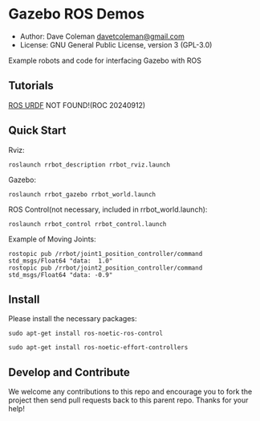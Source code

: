 # Gazebo ROS Demos

* Author: Dave Coleman <davetcoleman@gmail.com>
* License: GNU General Public License, version 3 (GPL-3.0)

Example robots and code for interfacing Gazebo with ROS

## Tutorials

[ROS URDF](http://gazebosim.org/tutorials/?tut=ros_urdf)  NOT FOUND!(ROC 20240912)

## Quick Start

Rviz:

    roslaunch rrbot_description rrbot_rviz.launch

Gazebo:

    roslaunch rrbot_gazebo rrbot_world.launch

ROS Control(not necessary, included in rrbot_world.launch):

    roslaunch rrbot_control rrbot_control.launch

Example of Moving Joints:

    rostopic pub /rrbot/joint1_position_controller/command std_msgs/Float64 "data:  1.0"
    rostopic pub /rrbot/joint2_position_controller/command std_msgs/Float64 "data: -0.9"
    

## Install

Please install the necessary packages:

    sudo apt-get install ros-noetic-ros-control
    
    sudo apt-get install ros-noetic-effort-controllers


## Develop and Contribute

We welcome any contributions to this repo and encourage you to fork the project then send pull requests back to this parent repo. Thanks for your help!
 
